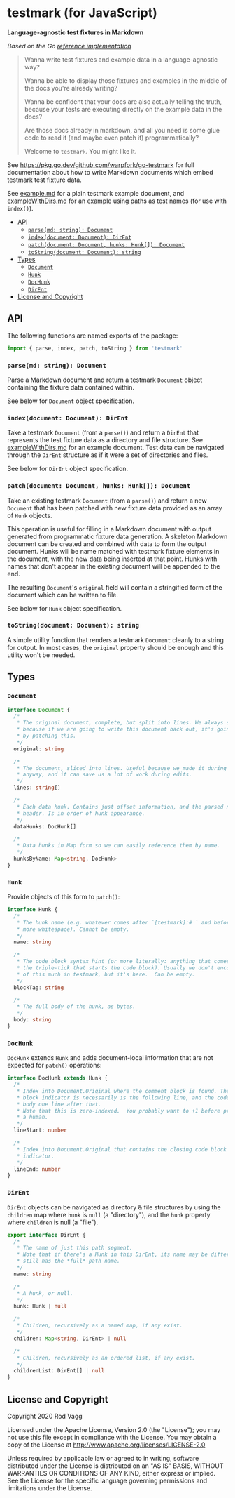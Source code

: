 # testmark (for JavaScript)

**Language-agnostic test fixtures in Markdown**

_Based on the Go [reference implementation](https://github.com/warpfork/go-testmark)_

> Wanna write test fixtures and example data in a language-agnostic way?
>
> Wanna be able to display those fixtures and examples in the middle of the docs you're already writing?
>
> Wanna be confident that your docs are also actually telling the truth, because your tests are executing directly on the example data in the docs?
>
> Are those docs already in markdown, and all you need is some glue code to read it (and maybe even patch it) programmatically?
>
> Welcome to `testmark`. You might like it.

See https://pkg.go.dev/github.com/warpfork/go-testmark for full documentation about how to write Markdown documents which embed testmark test fixture data.

See [example.md](./example.md) for a plain testmark example document, and [exampleWithDirs.md](./exampleWithDirs.md) for an example using paths as test names (for use with `index()`).

* [API](#api)
  * [`parse(md: string): Document`](#parsemd-string-document)
  * [`index(document: Document): DirEnt`](#indexdocument-document-dirent)
  * [`patch(document: Document, hunks: Hunk[]): Document`](#patchdocument-document-hunks-hunk-document)
  * [`toString(document: Document): string`](#tostringdocument-document-string)
* [Types](#types)
  * [`Document`](#document)
  * [`Hunk`](#hunk)
  * [`DocHunk`](#dochunk)
  * [`DirEnt`](#dirent)
* [License and Copyright](#license-and-copyright)

## API

The following functions are named exports of the package:

```js
import { parse, index, patch, toString } from 'testmark'
```

### `parse(md: string): Document`

Parse a Markdown document and return a testmark `Document` object containing the fixture data contained within.

See below for `Document` object specification.

### `index(document: Document): DirEnt`

Take a testmark `Document` (from a `parse()`) and return a `DirEnt` that represents the test fixture data as a directory and file structure. See [exampleWithDirs.md](./exampleWithDirs.md) for an example document. Test data can be navigated through the `DirEnt` structure as if it were a set of directories and files.

See below for `DirEnt` object specification.

### `patch(document: Document, hunks: Hunk[]): Document`

Take an existing testmark `Document` (from a `parse()`) and return a new `Document` that has been patched with new fixture data provided as an array of `Hunk` objects.

This operation is useful for filling in a Markdown document with output generated from programmatic fixture data generation. A skeleton Markdown document can be created and combined with data to form the output document. Hunks will be name matched with testmark fixture elements in the document, with the new data being inserted at that point. Hunks with names that don't appear in the existing document will be appended to the end.

The resulting `Document`'s `original` field will contain a stringified form of the document which can be written to file.

See below for `Hunk` object specification.

### `toString(document: Document): string`

A simple utility function that renders a testmark `Document` cleanly to a string for output. In most cases, the `original` property should be enough and this utility won't be needed.

## Types

### `Document`

```typescript
interface Document {
  /*
   * The original document, complete, but split into lines. We always save this,
   * because if we are going to write this document back out, it's going to be
   * by patching this.
   */
  original: string

  /*
   * The document, sliced into lines. Useful because we made it during parse
   * anyway, and it can save us a lot of work during edits.
   */
  lines: string[]

  /*
   * Each data hunk. Contains just offset information, and the parsed name
   * header. Is in order of hunk appearance.
   */
  dataHunks: DocHunk[]

  /*
   * Data hunks in Map form so we can easily reference them by name.
   */
  hunksByName: Map<string, DocHunk>
}
```

### `Hunk`

Provide objects of this form to `patch()`:

```typescript
interface Hunk {
  /*
   * The hunk name (e.g. whatever comes after `[testmark]:# ` and before any
   * more whitespace). Cannot be empty.
   */
  name: string

  /*
   * The code block syntax hint (or more literally: anything that comes after
   * the triple-tick that starts the code block). Usually we don't encourage use
   * of this much in testmark, but it's here.  Can be empty.
   */
  blockTag: string

  /*
   * The full body of the hunk, as bytes.
   */
  body: string
}
```

### `DocHunk`

`DocHunk` extends `Hunk` and adds document-local information that are not expected for `patch()` operations:

```typescript
interface DocHunk extends Hunk {
  /*
   * Index into Document.Original where the comment block is found. The code
   * block indicator is necessarily is the following line, and the code block
   * body one line after that.
   * Note that this is zero-indexed.  You probably want to +1 before printing to
   * a human.
   */
  lineStart: number

  /*
   * Index into Document.Original that contains the closing code block
   * indicator.
   */
  lineEnd: number
}
```

### `DirEnt`

`DirEnt` objects can be navigated as directory & file structures by using the `children` map where `hunk` is `null` (a "directory"), and the `hunk` property where `children` is null (a "file").

```typescript
export interface DirEnt {
  /*
   * The name of just this path segment.
   * Note that if there's a Hunk in this DirEnt, its name may be different—it
   * still has the *full* path name.
   */
  name: string

  /*
   * A hunk, or null.
   */
  hunk: Hunk | null

  /*
   * Children, recursively as a named map, if any exist.
   */
  children: Map<string, DirEnt> | null

  /*
   * Children, recursively as an ordered list, if any exist.
   */
  childrenList: DirEnt[] | null
}
```

## License and Copyright

Copyright 2020 Rod Vagg

Licensed under the Apache License, Version 2.0 (the "License"); you may not use this file except in compliance with the License. You may obtain a copy of the License at http://www.apache.org/licenses/LICENSE-2.0

Unless required by applicable law or agreed to in writing, software distributed under the License is distributed on an "AS IS" BASIS, WITHOUT WARRANTIES OR CONDITIONS OF ANY KIND, either express or implied. See the License for the specific language governing permissions and limitations under the License.